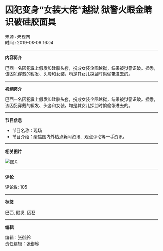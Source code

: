 # 囚犯变身“女装大佬”越狱 狱警火眼金睛识破硅胶面具

来源 : 央视网  
时间 : 2019-08-06 16:04

---

**内容简介**

巴西一名囚犯戴上假发和硅胶头套，扮成女装企图越狱，结果被狱警识破。据悉，该囚犯穿戴的假发、头套和女装，均是其女儿探监时偷偷带进去的。

---

**视频简介**

巴西一名囚犯戴上假发和硅胶头套，扮成女装企图越狱，结果被狱警识破。据悉，该囚犯穿戴的假发、头套和女装，均是其女儿探监时偷偷带进去的。

---

**节目信息**

- 节目名称：现场
- 节目介绍：聚焦国内外热点新闻资讯、观点评论等一手资讯。

---

**相关图片**

![图片](https://p2.img.cctvpic.com/apple3g/www/upload/image/20190806/1565078582623057437.jpg)

---

**评论**

评论数: 105

---

**标签**

巴西, 假发, 囚犯

---

**编辑**

编辑：张御舲  
责任编辑：张御舲